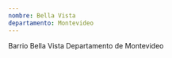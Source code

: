 ```yaml
---
nombre: Bella Vista
departamento: Montevideo
---
```


Barrio Bella Vista
Departamento de Montevideo
